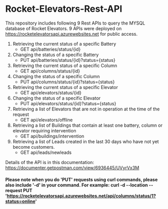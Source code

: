 # Rocket-Elevators-Rest-API

This repository includes following 9 Rest APIs to query the MYSQL database of Rocket Elevators. 9 APIs were deployed on https://rocketelevatorsapi.azurewebsites.net for public access.

1. Retrieving the current status of a specific Battery
    * GET api/batteries/status/{id}
2. Changing the status of a specific Battery
    * PUT api/batteries/status/{id}?status={status}
3. Retrieving the current status of a specific Column
    * GET api/columns/status/{id}
4. Changing the status of a specific Column
    * PUT api/columns/status/{id}?status={status}
5. Retrieving the current status of a specific Elevator
    * GET api/elevators/status/{id}
6. Changing the status of a specific Elevator
    * PUT api/elevators/status/{id}?status={status}
7. Retrieving a list of Elevators that are not in operation at the time of the request
    * GET api/elevators/offline
8. Retrieving a list of Buildings that contain at least one battery, column or elevator requiring intervention
    * GET api/buildings/intervention
9. Retrieving a list of Leads created in the last 30 days who have not yet become customers.
    * GET api/leads/newleads

Details of the API is in this documentation: https://documenter.getpostman.com/view/6936445/UVyrVx3M
#### Please note when you do 'PUT' requests using curl commands, please also include '-d' in your command. For example: curl -d --location --request PUT 'https://rocketelevatorsapi.azurewebsites.net/api/columns/status/1?status=online'

